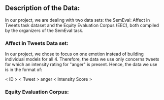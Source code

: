 ## Description of the Data:

In our project, we are dealing with two data sets: the SemEval: Affect in Tweets task dataset and the Equity Evaluation Corpus (EEC), both compiled by the organizers of the SemEval task.

### Affect in Tweets Data set:
In our project, we chose to focus on one emotion instead of building individual models for all 4. Therefore, the data we use only concerns tweets for which an intensity rating for "anger" is present. Hence, the data we use is in the format of:

< ID >  < Tweet > anger < Intensity Score >


### Equity Evaluation Corpus:
